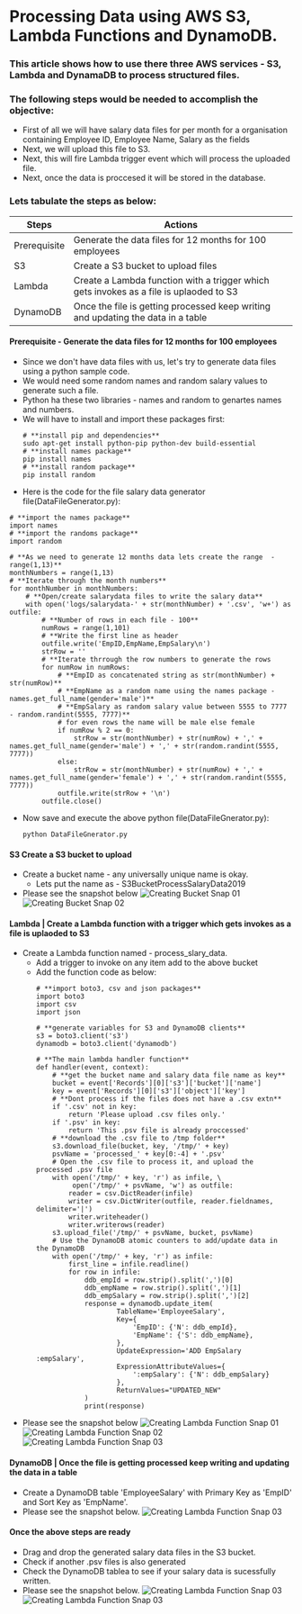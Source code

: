 # Processing Data using AWS S3, Lambda Functions and DynamoDB.
### This article shows how to use there three AWS services - S3, Lambda and DynamaDB to process structured files.
### The following steps would be needed to accomplish the objective:
- First of all we will have salary data files for per month for a organisation containing Employee ID, Employee Name, Salary as the fields 
- Next, we will upload this file to S3.
- Next, this will fire Lambda trigger event which will process the uploaded file.
- Next, once the data is proccesed it will be stored in the database.

### Lets tabulate the steps as below:
Steps | Actions
------------ | -------------
Prerequisite | Generate the data files for 12 months for 100 employees 
S3 | Create a S3 bucket to upload files
Lambda | Create a Lambda function with a trigger which gets invokes as a file is uplaoded to S3 
DynamoDB | Once the file is getting processed keep writing and updating the data in a table

#### Prerequisite - Generate the data files for 12 months for 100 employees 
- Since we don't have data files with us, let's try to generate data files using a python sample code.
- We would need some random names and random salary values to generate such a file.
- Python ha these two libraries - names and random to genartes names and numbers. 
- We will have to install and import these packages first:
  ```
  # **install pip and dependencies**
  sudo apt-get install python-pip python-dev build-essential
  # **install names package**
  pip install names 
  # **install random package**
  pip install random 
  ```
 - Here is the code for the file salary data generator file(DataFileGenerator.py):
```
# **import the names package**
import names
# **import the randoms package**
import random

# **As we need to generate 12 months data lets create the range  - range(1,13)**
monthNumbers = range(1,13)
# **Iterate through the month numbers**
for monthNumber in monthNumbers:
    # **Open/create salarydata files to write the salary data**
    with open('logs/salarydata-' + str(monthNumber) + '.csv', 'w+') as outfile:
        # **Number of rows in each file - 100**
        numRows = range(1,101)
        # **Write the first line as header
        outfile.write('EmpID,EmpName,EmpSalary\n')
        strRow = ''
        # **Iterate thrrough the row numbers to generate the rows
        for numRow in numRows:
            # **EmpID as concatenated string as str(monthNumber) + str(numRow)**
            # **EmpName as a random name using the names package - names.get_full_name(gender='male')**
            # **EmpSalary as random salary value between 5555 to 7777 - random.randint(5555, 7777)**
            # for even rows the name will be male else female
            if numRow % 2 == 0:
                strRow = str(monthNumber) + str(numRow) + ',' + names.get_full_name(gender='male') + ',' + str(random.randint(5555, 7777))
            else:
                strRow = str(monthNumber) + str(numRow) + ',' + names.get_full_name(gender='female') + ',' + str(random.randint(5555, 7777))
            outfile.write(strRow + '\n')
        outfile.close()
  ```
- Now save and execute the above python file(DataFileGnerator.py):
  ```
  python DataFileGnerator.py
  ```
#### S3	Create a S3 bucket to upload
- Create a bucket name - any universally unique name is okay. 
  - Lets put the name as - S3BucketProcessSalaryData2019
- Please see the snapshot below
  ![Creating Bucket Snap 01](https://github.com/naeemmohd/serverless/blob/master/serverless001-processdata-using-s3lambdadynamodb/images/bucketsnap01.png)
  ![Creating Bucket Snap 02](https://github.com/naeemmohd/serverless/blob/master/serverless001-processdata-using-s3lambdadynamodb/images/bucketsnap02.png)
#### Lambda | Create a Lambda function with a trigger which gets invokes as a file is uplaoded to S3 
- Create a Lambda function named - process_slary_data. 
  - Add a trigger to invoke on any item add to the above bucket
  - Add the function code as below:
    ```
    # **import boto3, csv and json packages**
    import boto3
    import csv 
    import json

    # **generate variables for S3 and DynamoDB clients**
    s3 = boto3.client('s3')
    dynamodb = boto3.client('dynamodb')

    # **The main lambda handler function**
    def handler(event, context):
        # **get the bucket name and salary data file name as key**
        bucket = event['Records'][0]['s3']['bucket']['name']
        key = event['Records'][0]['s3']['object']['key']
        # **Dont process if the files does not have a .csv extn**
        if '.csv' not in key:
            return 'Please upload .csv files only.'
        if '.psv' in key:
            return 'This .psv file is already proccessed'
        # **download the .csv file to /tmp folder**
        s3.download_file(bucket, key, '/tmp/' + key)
        psvName = 'processed_' + key[0:-4] + '.psv'
        # Open the .csv file to process it, and upload the processed .psv file
        with open('/tmp/' + key, 'r') as infile, \
             open('/tmp/' + psvName, 'w') as outfile:
            reader = csv.DictReader(infile)
            writer = csv.DictWriter(outfile, reader.fieldnames, delimiter='|')
            writer.writeheader()
            writer.writerows(reader)
        s3.upload_file('/tmp/' + psvName, bucket, psvName)
        # Use the DynamoDB atomic counters to add/update data in the DynamoDB
        with open('/tmp/' + key, 'r') as infile:
            first_line = infile.readline()
            for row in infile:
                ddb_empId = row.strip().split(',')[0]
                ddb_empName = row.strip().split(',')[1]
                ddb_empSalary = row.strip().split(',')[2]
                response = dynamodb.update_item(
                        TableName='EmployeeSalary', 
                        Key={
                            'EmpID': {'N': ddb_empId},
                            'EmpName': {'S': ddb_empName},
                        },
                        UpdateExpression='ADD EmpSalary :empSalary',
                        ExpressionAttributeValues={
                            ':empSalary': {'N': ddb_empSalary}
                        },
                        ReturnValues="UPDATED_NEW"
                )
                print(response)
    ```
- Please see the snapshot below
  ![Creating Lambda Function Snap 01](https://github.com/naeemmohd/serverless/blob/master/serverless001-processdata-using-s3lambdadynamodb/images/lambdasnap01.png)
  ![Creating Lambda Function Snap 02](https://github.com/naeemmohd/serverless/blob/master/serverless001-processdata-using-s3lambdadynamodb/images/lambdasnap02.png)
  ![Creating Lambda Function Snap 03](https://github.com/naeemmohd/serverless/blob/master/serverless001-processdata-using-s3lambdadynamodb/images/lambdasnap03.png)
#### DynamoDB | Once the file is getting processed keep writing and updating the data in a table
- Create a DynamoDB table 'EmployeeSalary' with Primary Key as 'EmpID' and Sort Key as 'EmpName'.
- Please see the snapshot below.
  ![Creating Lambda Function Snap 03](https://github.com/naeemmohd/serverless/blob/master/serverless001-processdata-using-s3lambdadynamodb/images/ddbsnap01.png)
#### Once the above steps are ready
- Drag and drop the generated salary data files in the S3 bucket.
- Check if another .psv files is also generated
- Check the DynamoDB tablea to see if your salary data is sucessfully written.
- Please see the snapshot below.
  ![Creating Lambda Function Snap 03](https://github.com/naeemmohd/serverless/blob/master/serverless001-processdata-using-s3lambdadynamodb/images/uploadfile.png)
  ![Creating Lambda Function Snap 03](https://github.com/naeemmohd/serverless/blob/master/serverless001-processdata-using-s3lambdadynamodb/images/result.png)
